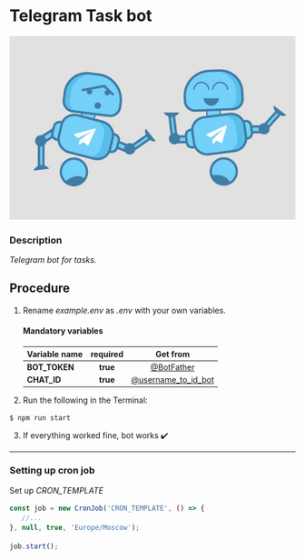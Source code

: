 # Telegram Task bot

![image](./src/assets/telegrambot.jpg)

### Description

*Telegram bot for tasks.*<br/>

## Procedure

1. Rename *example.env* as *.env* with your own variables.

   #### Mandatory variables

   Variable name|required|Get from
   ---|:---:|:---:
   **BOT_TOKEN**|**true**|[@BotFather](https://t.me/BotFather)
   **CHAT_ID**|**true**|[@username_to_id_bot](https://t.me/username_to_id_bot)

2. Run the following in the Terminal:
```
$ npm run start
```
3. If everything worked fine, ️bot works ✔️
---
### Setting up cron job

Set up *CRON_TEMPLATE*

```javascript
const job = new CronJob('CRON_TEMPLATE', () => {
   //...
}, null, true, 'Europe/Moscow');

job.start();
```
